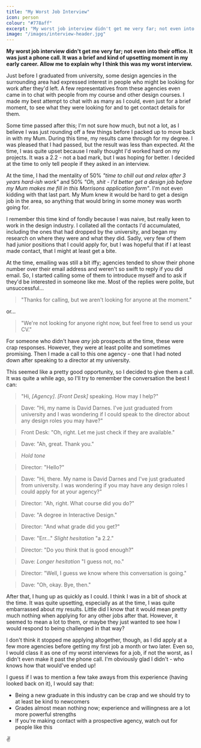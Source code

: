 ```yaml
---
title: "My Worst Job Interview"
icon: person
colour: "#778aff"
excerpt: "My worst job interview didn't get me very far; not even into their office. It was just a phone call. It was a brief and kind of upsetting moment in my early career. Allow me to explain why I think this was my worst interview."
image: "/images/interview-header.jpg"
---
```


**My worst job interview didn't get me very far; not even into their office. It was just a phone call. It was a brief and kind of upsetting moment in my early career. Allow me to explain why I think this was my worst interview.**

Just before I graduated from university, some design agencies in the surrounding area had expressed interest in people who might be looking for work after they'd left. A few representatives from these agencies even came in to chat with people from my course and other design courses. I made my best attempt to chat with as many as I could, even just for a brief moment, to see what they were looking for and to get contact details for them.

Some time passed after this; I'm not sure how much, but not a lot, as I believe I was just rounding off a few things before I packed up to move back in with my Mum. During this time, my results came through for my degree. I was pleased that I had passed, but the result was less than expected. At the time, I was quite upset because I really thought I'd worked hard on my projects. It was a 2.2 - not a bad mark, but I was hoping for better. I decided at the time to only tell people if they asked in an interview.

At the time, I had the mentality of 50% _"time to chill out and relax after 3 years hard-ish work"_ and 50% _"Oh, shit - I'd better get a design job before my Mum makes me fill in this Morrisons application form"_. I'm not even kidding with that last part. My Mum knew it would be hard to get a design job in the area, so anything that would bring in some money was worth going for.

I remember this time kind of fondly because I was naive, but really keen to work in the design industry. I collated all the contacts I'd accumulated, including the ones that had dropped by the university, and began my research on where they were and what they did. Sadly, very few of them had junior positions that I could apply for, but I was hopeful that if I at least made contact, that I might at least get a bite.

At the time, emailing was still a bit iffy; agencies tended to show their phone number over their email address and weren't so swift to reply if you did email. So, I started calling some of them to introduce myself and to ask if they'd be interested in someone like me. Most of the replies were polite, but unsuccessful…

> "Thanks for calling, but we aren't looking for anyone at the moment."

or…

> "We're not looking for anyone right now, but feel free to send us your CV." 

For someone who didn't have _any_ job prospects at the time, these were crap responses. However, they were at least polite and sometimes promising. Then I made a call to this one agency - one that I had noted down after speaking to a director at my university. 

This seemed like a pretty good opportunity, so I decided to give them a call. It was quite a while ago, so I'll try to remember the conversation the best I can:

> "Hi, _[Agency]_. _[Front Desk]_ speaking. How may I help?"

> Dave: "Hi, my name is David Darnes. I've just graduated from university and I was wondering if I could speak to the director about any design roles you may have?"

> Front Desk: "Oh, right. Let me just check if they are available."

> Dave: "Ah, great. Thank you."

> _*Hold tone*_

> Director: "Hello?"

> Dave: "Hi, there. My name is David Darnes and I've just graduated from university. I was wondering if you may have any design roles I could apply for at your agency?"

> Director: "Ah, right. What course did you do?"

> Dave: "A degree in Interactive Design."

> Director: "And what grade did you get?"

> Dave: "Err..." _*Slight hesitation*_ "a 2.2."

> Director: "Do you think that is good enough?"

> Dave: _*Longer hesitation*_ "I guess not, no."

> Director: "Well, I guess we know where this conversation is going."

> Dave: "Oh, okay. Bye, then."

After that, I hung up as quickly as I could. I think I was in a bit of shock at the time. It was quite upsetting, especially as at the time, I was quite embarrassed about my results. Little did I know that it would mean pretty much nothing when applying for any other jobs after that. However, it seemed to mean a lot to them, or maybe they just wanted to see how I would respond to being challenged in that way?

I don't think it stopped me applying altogether, though, as I did apply at a few more agencies before getting my first job a month or two later. Even so, I would class it as one of my worst interviews for a job, if not the worst, as I didn't even make it past the phone call. I'm obviously glad I didn't - who knows how that would've ended up!

I guess if I was to mention a few take aways from this experience (having looked back on it), I would say that:

- Being a new graduate in this industry can be crap and we should try to at least be kind to newcomers
- Grades almost mean nothing now; experience and willingness are a lot more powerful strengths
- If you're making contact with a prospective agency, watch out for people like this

✌️
